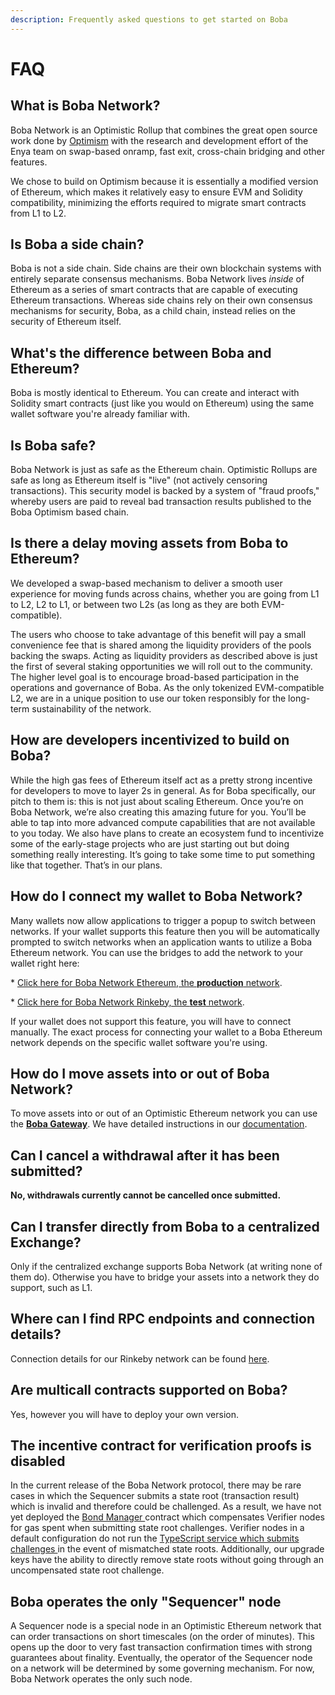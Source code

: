 ```yaml
---
description: Frequently asked questions to get started on Boba
---
```


# FAQ

## What is Boba Network?

Boba Network is an Optimistic Rollup that combines the great open source work done by [Optimism](https://community.optimism.io) with the research and development effort of the Enya team on swap-based onramp, fast exit, cross-chain bridging and other features.

We chose to build on Optimism because it is essentially a modified version of Ethereum, which makes it relatively easy to ensure EVM and Solidity compatibility, minimizing the efforts required to migrate smart contracts from L1 to L2.

## Is Boba a side chain?

Boba is not a side chain. Side chains are their own blockchain systems with entirely separate consensus mechanisms. Boba Network lives _inside_ of Ethereum as a series of smart contracts that are capable of executing Ethereum transactions. Whereas side chains rely on their own consensus mechanisms for security, Boba, as a child chain, instead relies on the security of Ethereum itself.

## What's the difference between Boba and Ethereum?

Boba is mostly identical to Ethereum. You can create and interact with Solidity smart contracts (just like you would on Ethereum) using the same wallet software you're already familiar with.

## Is Boba safe?

Boba Network is just as safe as the Ethereum chain. Optimistic Rollups are safe as long as Ethereum itself is "live" (not actively censoring transactions). This security model is backed by a system of "fraud proofs," whereby users are paid to reveal bad transaction results published to the Boba Optimism based chain.

## Is there a delay moving assets from Boba to Ethereum?

We developed a swap-based mechanism to deliver a smooth user experience for moving funds across chains, whether you are going from L1 to L2, L2 to L1, or between two L2s (as long as they are both EVM-compatible).

The users who choose to take advantage of this benefit will pay a small convenience fee that is shared among the liquidity providers of the pools backing the swaps. Acting as liquidity providers as described above is just the first of several staking opportunities we will roll out to the community. The higher level goal is to encourage broad-based participation in the operations and governance of Boba. As the only tokenized EVM-compatible L2, we are in a unique position to use our token responsibly for the long-term sustainability of the network.

## How are developers incentivized to build on Boba? <a href="f274" id="f274"></a>

While the high gas fees of Ethereum itself act as a pretty strong incentive for developers to move to layer 2s in general. As for Boba specifically, our pitch to them is: this is not just about scaling Ethereum. Once you’re on Boba Network, we’re also creating this amazing future for you. You’ll be able to tap into more advanced compute capabilities that are not available to you today. We also have plans to create an ecosystem fund to incentivize some of the early-stage projects who are just starting out but doing something really interesting. It’s going to take some time to put something like that together. That’s in our plans.

## How do I connect my wallet to Boba Network? <a href="038a" id="038a"></a>

Many wallets now allow applications to trigger a popup to switch between networks. If your wallet supports this feature then you will be automatically prompted to switch networks when an application wants to utilize a Boba Ethereum network. You can use the bridges to add the network to your wallet right here:

\* [Click here for Boba Network Ethereum, the **production** network](https://gateway.boba.network).

\* [Click here for Boba Network Rinkeby, the **test** network](https://gateway.rinkeby.boba.network).

If your wallet does not support this feature, you will have to connect manually. The exact process for connecting your wallet to a Boba Ethereum network depends on the specific wallet software you're using.

## How do I move assets into or out of Boba Network? <a href="038a" id="038a"></a>

To move assets into or out of an Optimistic Ethereum network you can use the [**Boba Gateway**](https://gateway.boba.network). We have detailed instructions in our [documentation](user-docs/how-to-bridge.md).

## Can I cancel a withdrawal after it has been submitted? <a href="038a" id="038a"></a>

**No, withdrawals currently cannot be cancelled once submitted.**

## Can I transfer directly from Boba to a centralized Exchange? <a href="038a" id="038a"></a>

Only if the centralized exchange supports Boba Network (at writing none of them do). Otherwise you have to bridge your assets into a network they do support, such as L1.

## Where can I find RPC endpoints and connection details? <a href="038a" id="038a"></a>

Connection details for our Rinkeby network can be found [here](developer-docs/005_parameters-rinkeby.md).

## Are multicall contracts supported on Boba? <a href="038a" id="038a"></a>

Yes, however you will have to deploy your own version.

## The incentive contract for verification proofs is disabled

In the current release of the Boba Network protocol, there may be rare cases in which the Sequencer submits a state root (transaction result) which is invalid and therefore could be challenged. As a result, we have not yet deployed the [Bond Manager ](https://github.com/omgnetwork/optimism/blob/develop/packages/contracts/contracts/optimistic-ethereum/OVM/verification/OVM\_BondManager.sol)contract which compensates Verifier nodes for gas spent when submitting state root challenges. Verifier nodes in a default configuration do not run the [TypeScript service which submits challenges ](https://github.com/ethereum-optimism/optimism/blob/8d67991aba584c1703692ea46273ea8a1ef45f56/packages/contracts/test/contracts/OVM/verification/OVM\_FraudVerifier.spec.ts)in the event of mismatched state roots. Additionally, our upgrade keys have the ability to directly remove state roots without going through an uncompensated state root challenge.

## Boba operates the only "Sequencer" node

A Sequencer node is a special node in an Optimistic Ethereum network that can order transactions on short timescales (on the order of minutes). This opens up the door to very fast transaction confirmation times with strong guarantees about finality. Eventually, the operator of the Sequencer node on a network will be determined by some governing mechanism. For now, Boba Network operates the only such node.
